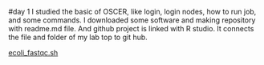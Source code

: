 #day 1
I studied the basic of OSCER, like login, login nodes, how to run job, and some commands. 
I downloaded some software and making repository with readme.md file. And github project is linked with R studio. It connects the file and folder of my lab top to git hub.

[ecoli_fastqc.sh](https://github.com/biol726313/mku8778/blob/main/ecoli_fastqc.sh)
